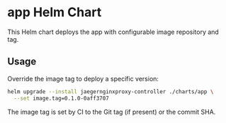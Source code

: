 # app Helm Chart

This Helm chart deploys the app with configurable image repository and tag.

## Usage

Override the image tag to deploy a specific version:

```sh
helm upgrade --install jaegernginxproxy-controller ./charts/app \
  --set image.tag=0.1.0-0aff3707
```

The image tag is set by CI to the Git tag (if present) or the commit SHA.